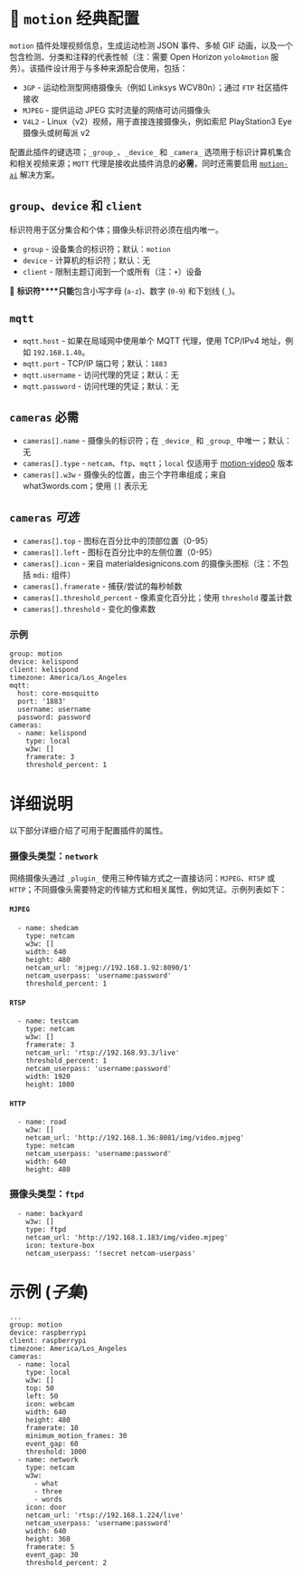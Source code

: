 # 🚀 `motion` 经典配置
`motion` 插件处理视频信息，生成运动检测 JSON 事件、多帧 GIF 动画，以及一个包含检测、分类和注释的代表性帧（注：需要 Open Horizon `yolo4motion` 服务）。该插件设计用于与多种来源配合使用，包括：

+ `3GP` - 运动检测型网络摄像头（例如 Linksys WCV80n）；通过 `FTP` 社区插件接收
+ `MJPEG` - 提供运动 JPEG 实时流量的网络可访问摄像头
+ `V4L2` - Linux（v2）视频，用于直接连接摄像头，例如索尼 PlayStation3 Eye 摄像头或树莓派 v2

配置此插件的键选项；`_group_`、`_device_` 和 `_camera_` 选项用于标识计算机集合和相关视频来源；`MQTT` 代理是接收此插件消息的**必需**，同时还需要启用 [`motion-ai`](http://github.com/dcmartin/motion-ai) 解决方案。

## `group`、`device` 和 `client`
标识符用于区分集合和个体；摄像头标识符必须在组内唯一。

+ `group` - 设备集合的标识符；默认：`motion`
+ `device` - 计算机的标识符；默认：无
+ `client` - 限制主题订阅到一个或所有（注：`+`）设备

🌟 **标识符****只能**包含小写字母 (`a-z`)、数字 (`0-9`) 和下划线 (`_`)。

## `mqtt`
+ `mqtt.host` - 如果在局域网中使用单个 MQTT 代理，使用 TCP/IPv4 地址，例如 `192.168.1.40`。
+ `mqtt.port` - TCP/IP 端口号；默认：`1883`
+ `mqtt.username` - 访问代理的凭证；默认：无
+ `mqtt.password` - 访问代理的凭证；默认：无

## `cameras` **必需**
+ `cameras[].name` - 摄像头的标识符；在 `_device_` 和 `_group_` 中唯一；默认：无
+ `cameras[].type` - `netcam`、`ftp`、`mqtt`；`local` 仅适用于 [motion-video0](http://github.com/dcmartin/addon-motion-video) 版本
+ `cameras[].w3w` - 摄像头的位置，由三个字符串组成；来自 what3words.com；使用 `[]` 表示无

## `cameras` _可选_
+ `cameras[].top` - 图标在百分比中的顶部位置（0-95）
+ `cameras[].left` - 图标在百分比中的左侧位置（0-95）
+ `cameras[].icon` - 来自 materialdesignicons.com 的摄像头图标（注：不包括 `mdi:` 组件）
+ `cameras[].framerate` - 捕获/尝试的每秒帧数
+ `cameras[].threshold_percent` - 像素变化百分比；使用 `threshold` 覆盖计数
+ `cameras[].threshold` - 变化的像素数

### 示例
```
group: motion
device: kelispond
client: kelispond
timezone: America/Los_Angeles
mqtt:
  host: core-mosquitto
  port: '1883'
  username: username
  password: password
cameras:
  - name: kelispond
    type: local
    w3w: []
    framerate: 3
    threshold_percent: 1
```

# 详细说明
以下部分详细介绍了可用于配置插件的属性。

### 摄像头类型：`network`
网络摄像头通过 `_plugin_` 使用三种传输方式之一直接访问：`MJPEG`、`RTSP` 或 `HTTP`；不同摄像头需要特定的传输方式和相关属性，例如凭证。示例列表如下：

#### `MJPEG`
```
  - name: shedcam
    type: netcam
    w3w: []
    width: 640
    height: 480
    netcam_url: 'mjpeg://192.168.1.92:8090/1'
    netcam_userpass: 'username:password'
    threshold_percent: 1
```

#### `RTSP`
```
  - name: testcam
    type: netcam
    w3w: []
    framerate: 3
    netcam_url: 'rtsp://192.168.93.3/live'
    threshold_percent: 1
    netcam_userpass: 'username:password'
    width: 1920
    height: 1080
```

#### `HTTP`
```
  - name: road
    w3w: []
    netcam_url: 'http://192.168.1.36:8081/img/video.mjpeg'
    type: netcam
    netcam_userpass: 'username:password'
    width: 640
    height: 480
```

### 摄像头类型：`ftpd`

```
  - name: backyard
    w3w: []
    type: ftpd
    netcam_url: 'http://192.168.1.183/img/video.mjpeg'
    icon: texture-box
    netcam_userpass: '!secret netcam-userpass'
```

# 示例 (_子集_)
```
...
group: motion
device: raspberrypi
client: raspberrypi
timezone: America/Los_Angeles
cameras:
  - name: local
    type: local
    w3w: []
    top: 50
    left: 50
    icon: webcam
    width: 640
    height: 480
    framerate: 10
    minimum_motion_frames: 30
    event_gap: 60
    threshold: 1000
  - name: network
    type: netcam
    w3w:
      - what
      - three
      - words
    icon: door
    netcam_url: 'rtsp://192.168.1.224/live'
    netcam_userpass: 'username:password'
    width: 640
    height: 360
    framerate: 5
    event_gap: 30
    threshold_percent: 2